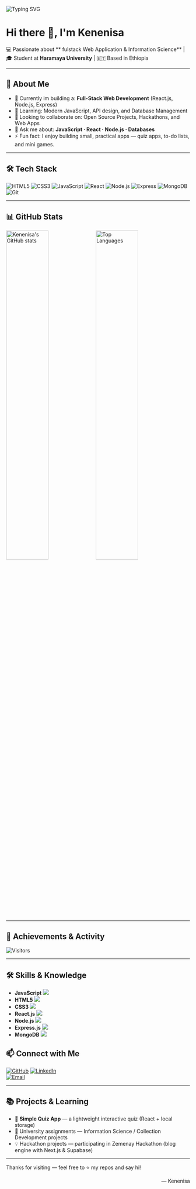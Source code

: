 <!-- =========================
     GitHub Profile README
     - For: Kenenisa (Kenenisaboru)
========================= -->

<!-- Typing animation banner -->
![Typing SVG](https://readme-typing-svg.herokuapp.com?font=Fira+Code&size=28&pause=1000&color=00A3FF&center=true&width=720&lines=Hi,+I'm+Kenenisa+👋;Web+Developer+%7C+Information+Science+Student;Building+Simple+&+Useful+Apps)

# Hi there 👋, I'm **Kenenisa**  
💻 Passionate about ** fulstack Web Application & Information Science** | 🎓 Student at **Haramaya University** | 🇪🇹 Based in Ethiopia

---

## 🚀 About Me
- 🔭 Currently im building a: **Full-Stack Web Development** (React.js, Node.js, Express)  
- 🌱 Learning: Modern JavaScript, API design, and Database Management  
- 👯 Looking to collaborate on: Open Source Projects, Hackathons, and Web Apps  
- 💬 Ask me about: **JavaScript · React · Node.js · Databases**  
- ⚡ Fun fact: I enjoy building small, practical apps — quiz apps, to-do lists, and mini games.

---

## 🛠️ Tech Stack
<!-- copy as many badges as you want -->
![HTML5](https://img.shields.io/badge/HTML5-E34F26?style=for-the-badge&logo=html5&logoColor=white)
![CSS3](https://img.shields.io/badge/CSS3-1572B6?style=for-the-badge&logo=css3&logoColor=white)
![JavaScript](https://img.shields.io/badge/JavaScript-F7DF1E?style=for-the-badge&logo=javascript&logoColor=black)
![React](https://img.shields.io/badge/React-61DAFB?style=for-the-badge&logo=react&logoColor=black)
![Node.js](https://img.shields.io/badge/Node.js-339933?style=for-the-badge&logo=node.js&logoColor=white)
![Express](https://img.shields.io/badge/Express.js-000000?style=for-the-badge&logo=express&logoColor=white)
![MongoDB](https://img.shields.io/badge/MongoDB-4EA94B?style=for-the-badge&logo=mongodb&logoColor=white)
![Git](https://img.shields.io/badge/Git-F05032?style=for-the-badge&logo=git&logoColor=white)

---

## 📊 GitHub Stats
<p float="left">
  <img src="https://github-readme-stats.vercel.app/api?username=Kenenisaboru&show_icons=true&theme=radical" alt="Kenenisa's GitHub stats" width="48%"/>
  <img src="https://github-readme-stats.vercel.app/api/top-langs/?username=Kenenisaboru&layout=compact&theme=radical" alt="Top Languages" width="48%"/>
</p>

---

## 🌟 Achievements & Activity
![Visitors](https://visitor-badge.laobi.icu/badge?page_id=Kenenisaboru.Kenenisaboru)
<!-- Optional: GitHub trophies (uncomment if you want) -->
<!--
<p align="left">
  <img src="https://github-profile-trophy.vercel.app/?username=Kenenisaboru&theme=radical&column=4" alt="Trophies" />
</p>
-->

---
## 🛠️ Skills & Knowledge  
- **JavaScript** ![](https://img.shields.io/badge/70%25-yellow?style=for-the-badge)
- **HTML5** ![](https://img.shields.io/badge/90%25-orange?style=for-the-badge)
- **CSS3** ![](https://img.shields.io/badge/80%25-blue?style=for-the-badge)
- **React.js** ![](https://img.shields.io/badge/75%25-blueviolet?style=for-the-badge)
- **Node.js** ![](https://img.shields.io/badge/50%25-green?style=for-the-badge)
- **Express.js** ![](https://img.shields.io/badge/65%25-black?style=for-the-badge)
- **MongoDB** ![](https://img.shields.io/badge/65%25-darkgreen?style=for-the-badge)
 


## 📫 Connect with Me
[![GitHub](https://img.shields.io/badge/GitHub-100000?style=for-the-badge&logo=github&logoColor=white)](https://github.com/Kenenisaboru)
[![LinkedIn](https://img.shields.io/badge/LinkedIn-0077B5?style=for-the-badge&logo=linkedin&logoColor=white)](https://linkedin.com/in/your-linkedin)  
[![Email](https://img.shields.io/badge/Email-D14836?style=for-the-badge&logo=gmail&logoColor=white)](mailto:your-email@example.com)

---

## 📚 Projects & Learning
- 🎯 **Simple Quiz App** — a lightweight interactive quiz (React + local storage)  
- 🧾 University assignments — Information Science / Collection Development projects  
- 💡 Hackathon projects — participating in Zemenay Hackathon (blog engine with Next.js & Supabase)

---

Thanks for visiting — feel free to ⭐ my repos and say hi!  
<p align="right">— Kenenisa</p>

